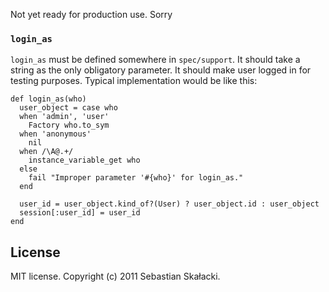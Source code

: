 Not yet ready for production use. Sorry

### `login_as`

`login_as` must be defined somewhere in `spec/support`. It should take a string as the only obligatory parameter.
It should make user logged in for testing purposes. Typical implementation would be like this:

    def login_as(who)
      user_object = case who
      when 'admin', 'user'
        Factory who.to_sym
      when 'anonymous'
        nil
      when /\A@.+/
        instance_variable_get who
      else
        fail "Improper parameter '#{who}' for login_as."
      end

      user_id = user_object.kind_of?(User) ? user_object.id : user_object
      session[:user_id] = user_id
    end

License
-------

MIT license. Copyright (c) 2011 Sebastian Skałacki.
